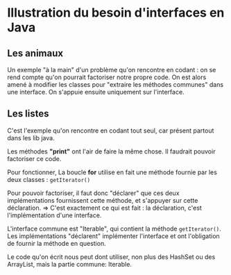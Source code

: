 Illustration du besoin d'interfaces en Java
============================================

Les animaux
------------
Un exemple "à la main" d'un problème qu'on rencontre en codant : on se rend compte qu'on pourrait factoriser
notre propre code.
On est alors amené à modifier les classes pour "extraire les méthodes communes" dans une interface.
On s'appuie ensuite uniquement sur l'interface.


Les listes
------------
C'est l'exemple qu'on rencontre en codant tout seul, car présent partout dans les lib java.


Les méthodes __"print"__ ont l'air de faire la même chose.
Il faudrait pouvoir factoriser ce code.

Pour fonctionner, La boucle __for__ utilise en fait une méthode fournie par les deux classes : `getIterator()`

Pour pouvoir factoriser, il faut donc "déclarer" que ces deux implémentations fournissent cette méthode, et
s'appuyer sur cette déclaration.
=> C'est exactement ce qui est fait : la déclaration, c'est l'implémentation d'une interface.

L'interface commune est "Iterable", qui contient la méthode `getIterator()`.
Les implémentations "déclarent" implémenter l'interface et ont l'obligation de fournir la méthode en question.

Le code qu'on écrit nous peut dont utiliser, non plus des HashSet ou des ArrayList, mais la partie commune: Iterable.

